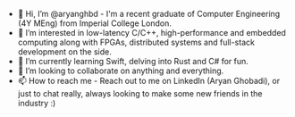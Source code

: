 - 👋 Hi, I’m @aryanghbd - I'm a recent graduate of Computer Engineering (4Y MEng) from Imperial College London.
- 👀 I’m interested in low-latency C/C++, high-performance and embedded computing along with FPGAs, distributed systems and full-stack development on the side.
- 🌱 I’m currently learning Swift, delving into Rust and C# for fun.
- 💞️ I’m looking to collaborate on anything and everything.
- 📫 How to reach me - Reach out to me on LinkedIn (Aryan Ghobadi), or just to chat really, always looking to make some new friends in the industry :)

<!---
aryanghbd/aryanghbd is a ✨ special ✨ repository because its `README.md` (this file) appears on your GitHub profile.
You can click the Preview link to take a look at your changes.
--->
